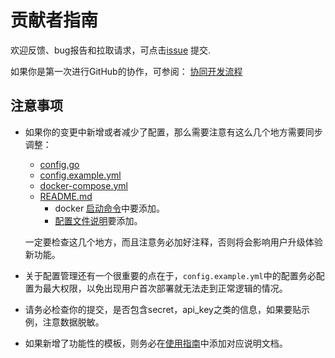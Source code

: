 # 贡献者指南

欢迎反馈、bug报告和拉取请求，可点击[issue](https://github.com/eryajf/chatgpt-dingtalk/issues) 提交.

如果你是第一次进行GitHub的协作，可参阅： [协同开发流程](https://eryajf.github.io/HowToStartOpenSource/views/01-basic-content/03-collaborative-development-process.html)

## 注意事项

- 如果你的变更中新增或者减少了配置，那么需要注意有这么几个地方需要同步调整：

  - [config.go](https://github.com/eryajf/chatgpt-dingtalk/blob/main/config/config.go)
  - [config.example.yml](https://github.com/eryajf/chatgpt-dingtalk/blob/main/config.example.yml)
  - [docker-compose.yml](https://github.com/eryajf/chatgpt-dingtalk/blob/main/docker-compose.yml)
  - [README.md](https://github.com/eryajf/chatgpt-dingtalk/blob/main/README.md)
    - docker [启动命令](https://github.com/eryajf/chatgpt-dingtalk/blob/main/README.md#docker%E9%83%A8%E7%BD%B2)中要添加。
    - [配置文件说明](https://github.com/eryajf/chatgpt-dingtalk/blob/main/README.md#%E9%85%8D%E7%BD%AE%E6%96%87%E4%BB%B6%E8%AF%B4%E6%98%8E)要添加。

  一定要检查这几个地方，而且注意务必加好注释，否则将会影响用户升级体验新功能。

- 关于配置管理还有一个很重要的点在于，`config.example.yml`中的配置务必配置为最大权限，以免出现用户首次部署就无法走到正常逻辑的情况。

- 请务必检查你的提交，是否包含secret，api_key之类的信息，如果要贴示例，注意数据脱敏。

- 如果新增了功能性的模板，则务必在[使用指南](./docs/userGuide.md)中添加对应说明文档。